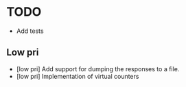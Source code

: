 # TODO
* Add tests

## Low pri
* [low pri] Add support for dumping the responses to a file.
* [low pri] Implementation of virtual counters
